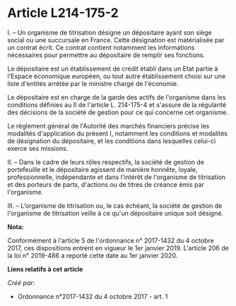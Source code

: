 # Article L214-175-2

I. – Un organisme de titrisation désigne un dépositaire ayant son siège social ou une succursale en France. Cette désignation
est matérialisée par un contrat écrit. Ce contrat contient notamment les informations nécessaires pour permettre au
dépositaire de remplir ses fonctions.

Le dépositaire est un établissement de crédit établi dans un Etat partie à l'Espace économique européen, ou tout autre
établissement choisi sur une liste d'entités arrêtée par le ministre chargé de l'économie.

Le dépositaire est en charge de la garde des actifs de l'organisme dans les conditions définies au II de l'article L.
214-175-4 et s'assure de la régularité des décisions de la société de gestion pour ce qui concerne cet organisme.

Le règlement général de l'Autorité des marchés financiers précise les modalités d'application du présent I, notamment les
conditions et modalités de désignation du dépositaire, et les conditions dans lesquelles celui-ci exerce ses missions.

II. – Dans le cadre de leurs rôles respectifs, la société de gestion de portefeuille et le dépositaire agissent de manière
honnête, loyale, professionnelle, indépendante et dans l'intérêt de l'organisme de titrisation et des porteurs de parts,
d'actions ou de titres de créance émis par l'organisme.

III. – L'organisme de titrisation ou, le cas échéant, la société de gestion de l'organisme de titrisation veille à ce qu'un
dépositaire unique soit désigné.

**Nota:**

Conformément à l'article 5 de l'ordonnance n° 2017-1432 du 4 octobre 2017, ces dispositions entrent en vigueur le 1er janvier
2019. L'article 206 de la loi n° 2019-486 a reporté cette date au 1er janvier 2020.

**Liens relatifs à cet article**

_Créé par_:

  - Ordonnance n°2017-1432 du 4 octobre 2017 - art. 1

